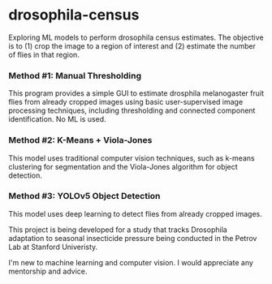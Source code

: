 # drosophila-census
Exploring ML models to perform drosophila census estimates. The objective is to (1) crop the image to a region of interest and (2) estimate the number of flies in that region.

### Method #1: Manual Thresholding

This program provides a simple GUI to estimate drosphila melanogaster fruit flies from already cropped images using basic user-supervised image processing techniques, including thresholding and connected component identification. No ML is used.

### Method #2: K-Means + Viola-Jones

This model uses traditional computer vision techniques, such as k-means clustering for segmentation and the Viola-Jones algorithm for object detection.

### Method #3: YOLOv5 Object Detection

This model uses deep learning to detect flies from already cropped images.

This project is being developed for a study that tracks Drosophila adaptation to seasonal insecticide pressure being conducted in the Petrov Lab at Stanford Univeristy.

I'm new to machine learning and computer vision. I would appreciate any mentorship and advice.
